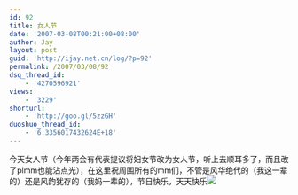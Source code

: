 ```yaml
---
id: 92
title: 女人节
date: '2007-03-08T00:21:00+08:00'
author: Jay
layout: post
guid: 'http://ijay.net.cn/log/?p=92'
permalink: /2007/03/08/92
dsq_thread_id:
    - '4270596921'
views:
    - '3229'
shorturl:
    - 'http://goo.gl/5zzGH'
duoshuo_thread_id:
    - '6.3356017432624E+18'
---
```


今天女人节（今年两会有代表提议将妇女节改为女人节，听上去顺耳多了，而且改了plmm也能沾点光），在这里祝周围所有的mm们，不管是风华绝代的（我这一辈的）还是风韵犹存的（我妈一辈的），节日快乐，天天快乐<img src="http://shared.live.com/VIf!VWmJbs6tK-ObyYk28Q/emoticons/rose.gif" /><br />